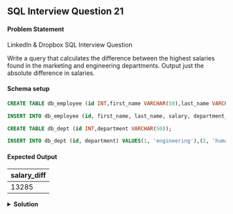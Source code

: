 ## SQL Interview Question 21

#### Problem Statement

<bold>LinkedIn & Dropbox SQL Interview Question</bold>

Write a query that calculates the difference between the highest salaries found in the marketing and engineering departments. Output just the absolute difference in salaries.

#### Schema setup

```sql
CREATE TABLE db_employee (id INT,first_name VARCHAR(50),last_name VARCHAR(50),salary INT,department_id INT);

INSERT INTO db_employee (id, first_name, last_name, salary, department_id) VALUES(10306, 'Ashley', 'Li', 28516, 4),(10307, 'Joseph', 'Solomon', 19945, 1),(10311, 'Melissa', 'Holmes', 33575, 1),(10316, 'Beth', 'Torres', 34902, 1),(10317, 'Pamela', 'Rodriguez', 48187, 4),(10320, 'Gregory', 'Cook', 22681, 4),(10324, 'William', 'Brewer', 15947, 1),(10329, 'Christopher', 'Ramos', 37710, 4),(10333, 'Jennifer', 'Blankenship', 13433, 4),(10339, 'Robert', 'Mills', 13188, 1);

CREATE TABLE db_dept (id INT,department VARCHAR(50));

INSERT INTO db_dept (id, department) VALUES(1, 'engineering'),(2, 'human resource'),(3, 'operation'),(4, 'marketing');
```

#### Expected Output

| salary_diff |
|-------------|
| 13285       |

<details>
<summary><strong>Solution</strong></summary>

```sql
SELECT
  MAX(CASE WHEN department = 'marketing' THEN salary ELSE 0 END) - MAX(CASE WHEN department = 'engineering' THEN salary ELSE 0 END) AS salary_diff
FROM db_employee e
JOIN db_dept d
ON d.id = e.department_id;
```
</details>
